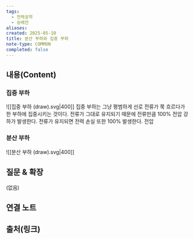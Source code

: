 ```yaml
---
tags:
  - 전력공학
  - 송배전
aliases: 
created: 2025-05-10
title: 분산 부하와 집중 부하
note-type: COMMON
completed: false
---
```


## 내용(Content)
### 집중 부하
![[집중 부하 (draw).svg|400]]
집중 부하는 그냥 평범하게 선로 전류가 쭉 흐르다가 한 부하에 집중시키는 것이다. 전류가 그대로 유지되기 때문에 전류만큼 100% 전압 강하가 발생한다. 전류가 유지되면 전력 손실 또한 100% 발생한다. 전압

### 분산 부하
![[분산 부하 (draw).svg|400]]




## 질문 & 확장

(없음)

## 연결 노트

## 출처(링크)


